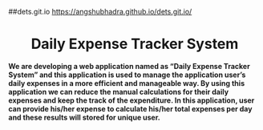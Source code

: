 ##dets.git.io
https://angshubhadra.github.io/dets.git.io/

<h1 align="center">Daily Expense Tracker System</h1>


**We are developing a web application named as “Daily Expense Tracker System” and this application is used to manage the application user’s daily expenses in a more efficient and manageable way. By using this application we can reduce the manual calculations for their daily expenses and keep the track of the expenditure. In this application, user can provide his/her expense to calculate his/her total expenses per day and these results will stored for unique user.**
